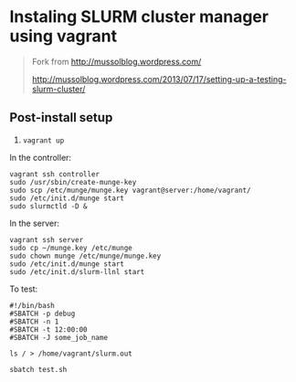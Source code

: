 Instaling SLURM cluster manager using vagrant
=============================================

> Fork from http://mussolblog.wordpress.com/
>
> http://mussolblog.wordpress.com/2013/07/17/setting-up-a-testing-slurm-cluster/

Post-install setup
------------------

1. `vagrant up`

In the controller:

```
vagrant ssh controller
sudo /usr/sbin/create-munge-key
sudo scp /etc/munge/munge.key vagrant@server:/home/vagrant/
sudo /etc/init.d/munge start
sudo slurmctld -D &
```

In the server:

```
vagrant ssh server
sudo cp ~/munge.key /etc/munge
sudo chown munge /etc/munge/munge.key
sudo /etc/init.d/munge start
sudo /etc/init.d/slurm-llnl start
```

To test:

```shell
#!/bin/bash
#SBATCH -p debug
#SBATCH -n 1
#SBATCH -t 12:00:00
#SBATCH -J some_job_name
 
ls / > /home/vagrant/slurm.out
```

`sbatch test.sh`

